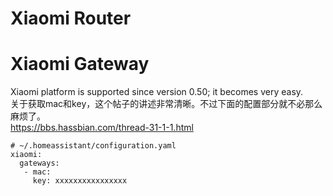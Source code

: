 # Xiaomi Router


# Xiaomi Gateway
Xiaomi platform is supported since version 0.50; it becomes very easy.  
关于获取mac和key，这个帖子的讲述非常清晰。不过下面的配置部分就不必那么麻烦了。  
https://bbs.hassbian.com/thread-31-1-1.html  
```
# ~/.homeassistant/configuration.yaml
xiaomi:
  gateways:
   - mac:
     key: xxxxxxxxxxxxxxxx
```
